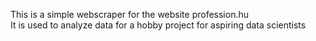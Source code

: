This is a simple webscraper for the website profession.hu  
It is used to analyze data for a hobby project for aspiring data scientists

